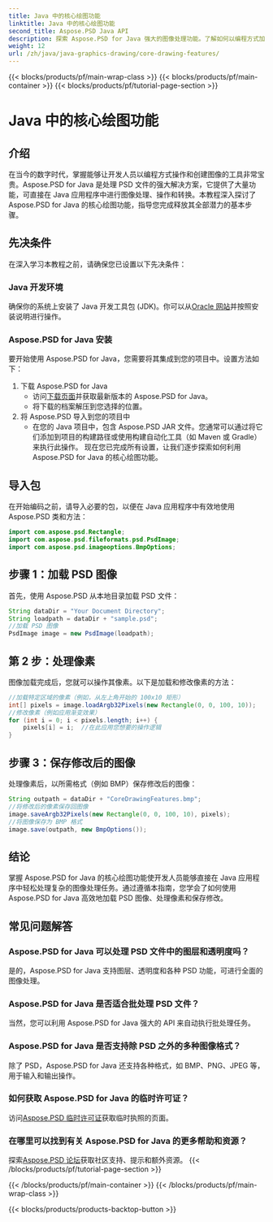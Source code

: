 ```yaml
---
title: Java 中的核心绘图功能
linktitle: Java 中的核心绘图功能
second_title: Aspose.PSD Java API
description: 探索 Aspose.PSD for Java 强大的图像处理功能。了解如何以编程方式加载、处理和保存 PSD 图像。
weight: 12
url: /zh/java/java-graphics-drawing/core-drawing-features/
---
```


{{< blocks/products/pf/main-wrap-class >}}
{{< blocks/products/pf/main-container >}}
{{< blocks/products/pf/tutorial-page-section >}}

# Java 中的核心绘图功能

## 介绍
在当今的数字时代，掌握能够让开发人员以编程方式操作和创建图像的工具非常宝贵。Aspose.PSD for Java 是处理 PSD 文件的强大解决方案，它提供了大量功能，可直接在 Java 应用程序中进行图像处理、操作和转换。本教程深入探讨了 Aspose.PSD for Java 的核心绘图功能，指导您完成释放其全部潜力的基本步骤。
## 先决条件
在深入学习本教程之前，请确保您已设置以下先决条件：
### Java 开发环境
确保你的系统上安装了 Java 开发工具包 (JDK)。你可以从[Oracle 网站](https://www.oracle.com/java/technologies/javase-jdk11-downloads.html)并按照安装说明进行操作。
### Aspose.PSD for Java 安装
要开始使用 Aspose.PSD for Java，您需要将其集成到您的项目中。设置方法如下：
1. 下载 Aspose.PSD for Java
   - 访问[下载页面](https://releases.aspose.com/psd/java/)并获取最新版本的 Aspose.PSD for Java。
   - 将下载的档案解压到您选择的位置。
2. 将 Aspose.PSD 导入到您的项目中
   - 在您的 Java 项目中，包含 Aspose.PSD JAR 文件。您通常可以通过将它们添加到项目的构建路径或使用构建自动化工具（如 Maven 或 Gradle）来执行此操作。
现在您已完成所有设置，让我们逐步探索如何利用 Aspose.PSD for Java 的核心绘图功能。
## 导入包
在开始编码之前，请导入必要的包，以便在 Java 应用程序中有效地使用 Aspose.PSD 类和方法：
```java
import com.aspose.psd.Rectangle;
import com.aspose.psd.fileformats.psd.PsdImage;
import com.aspose.psd.imageoptions.BmpOptions;
```
## 步骤 1：加载 PSD 图像
首先，使用 Aspose.PSD 从本地目录加载 PSD 文件：
```java
String dataDir = "Your Document Directory";
String loadpath = dataDir + "sample.psd";
//加载 PSD 图像
PsdImage image = new PsdImage(loadpath);
```
## 第 2 步：处理像素
图像加载完成后，您就可以操作其像素。以下是加载和修改像素的方法：
```java
//加载特定区域的像素（例如，从左上角开始的 100x10 矩形）
int[] pixels = image.loadArgb32Pixels(new Rectangle(0, 0, 100, 10));
//修改像素（例如应用渐变效果）
for (int i = 0; i < pixels.length; i++) {
    pixels[i] = i;  //在此应用您想要的操作逻辑
}
```
## 步骤 3：保存修改后的图像
处理像素后，以所需格式（例如 BMP）保存修改后的图像：
```java
String outpath = dataDir + "CoreDrawingFeatures.bmp";
//将修改后的像素保存回图像
image.saveArgb32Pixels(new Rectangle(0, 0, 100, 10), pixels);
//将图像保存为 BMP 格式
image.save(outpath, new BmpOptions());
```

## 结论
掌握 Aspose.PSD for Java 的核心绘图功能使开发人员能够直接在 Java 应用程序中轻松处理复杂的图像处理任务。通过遵循本指南，您学会了如何使用 Aspose.PSD for Java 高效地加载 PSD 图像、处理像素和保存修改。
## 常见问题解答
### Aspose.PSD for Java 可以处理 PSD 文件中的图层和透明度吗？
是的，Aspose.PSD for Java 支持图层、透明度和各种 PSD 功能，可进行全面的图像处理。
### Aspose.PSD for Java 是否适合批处理 PSD 文件？
当然，您可以利用 Aspose.PSD for Java 强大的 API 来自动执行批处理任务。
### Aspose.PSD for Java 是否支持除 PSD 之外的多种图像格式？
除了 PSD，Aspose.PSD for Java 还支持各种格式，如 BMP、PNG、JPEG 等，用于输入和输出操作。
### 如何获取 Aspose.PSD for Java 的临时许可证？
访问[Aspose.PSD 临时许可证](https://purchase.aspose.com/temporary-license/)获取临时执照的页面。
### 在哪里可以找到有关 Aspose.PSD for Java 的更多帮助和资源？
探索[Aspose.PSD 论坛](https://forum.aspose.com/c/psd/34)获取社区支持、提示和额外资源。
{{< /blocks/products/pf/tutorial-page-section >}}

{{< /blocks/products/pf/main-container >}}
{{< /blocks/products/pf/main-wrap-class >}}

{{< blocks/products/products-backtop-button >}}
